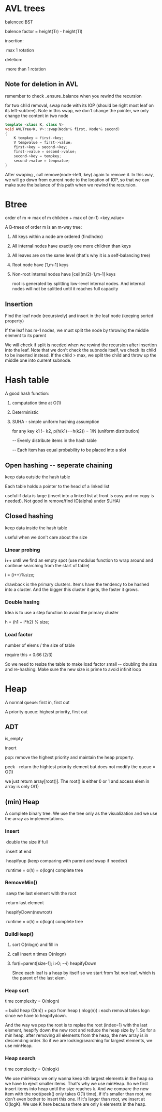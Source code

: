 # AVL trees

balenced BST

balence factor = height(Tr) - height(Tl) 

insertion:

​	max 1 rotation

deletion:

​	more than 1 rotation



##   Note for deletion in AVL

remember to check _ensure_balance when you rewind the recursion

for two child removal, swap node with its IOP (should be right most leaf on its left-subtree). Note in this swap, we don't change the pointer, we only change the content in two node

```c++
template <class K, class V>
void AVLTree<K, V>::swap(Node*& first, Node*& second)
{
    K tempkey = first->key;
    V tempvalue = first->value;
    first->key = second->key;
    first->value = second->value;
    second->key = tempkey;
    second->value = tempvalue;
}
```

After swaping , call remove(node->left, key) again to remove it. In this way, we will go down from current node to the location of IOP, so that we can make sure the balance of this path when we rewind the recursion.



# Btree

order of m => max of m children + max of (m-1) <key,value>

 A B-trees of order m is an m-way tree:

1. All keys within a node are ordered (findIndex)

2. All internal nodes have exactly one more children than keys

3. All leaves are on the same level (that's why it is a self-balancing tree)

4. Root node have [1,m-1] keys

5. Non-root internal nodes have [ceil(m/2)-1,m-1] keys

      root is generated by splitting low-level internal nodes. And internal nodes will not be splitted until it reaches full capacity



## Insertion

  Find the leaf node (recursively) and insert in the leaf node (keeping sorted property)

  If the leaf has m-1 nodes, we must split the node by throwing the middle element to its parent

  We will check if split is needed when we rewind the recursion after insertion into the leaf. Note that we don't check the subnode itself, we check its child to be inserted instead. If the child > max, we split the child and throw up the middle one into current subnode. 



# Hash table

A good hash function:

 1. computation time at O(1)

 2. Deterministic

 3. SUHA - simple uniform hashing assumption

      for any key k1 != k2, p(h(k1)==h(k2)) = 1/N (uniform distribution) 

      -- Evenly distribute items in the hash table

       -- Each item has equal probability to be placed into a slot



## Open hashing  -- seperate chaining

keep data outside the hash table 

Each table holds a pointer to the head of a linked list 

  useful if data is large (insert into a linked list at front is easy and no copy is needed). Not good in remove/find (O(alpha) under SUHA)

## Closed hashing 

keep data inside the hash table

  useful when we don't care about the size 

### Linear probing 

i++ until we find an empty spot (use modulus function to wrap around and continue searching from the start of table)

i = (i++)%size;

drawback is the primary clusters. Items have the tendency to be hashed into a cluster. And the bigger this cluster it gets, the faster it grows.

### Double hasing 

Idea is to use a step function to avoid the primary cluster

h = (h1 + i*h2) % size;



### Load factor

  number of elems / the size of table 

require this < 0.66 (2/3)

So we need to resize the table to make load factor small -- doubling the size and re-hashing. Make sure the new size is prime to avoid infinit loop



# Heap

A normal queue: first in, first out

A priority queue: highest priority, first out

##   ADT

is_empty

insert

pop: remove the highest priority and maintain the heap property.

peek - return the hightest priority element but does not modify the queue = O(1)

we just return array[root()]. The root() is either 0 or 1 and access elem in array is only O(1)



##   (min) Heap

A complete binary tree. We use the tree only as the visualization and we use the array as implementations.

###     Insert

​		double the size if full

​		insert at end

​		heapifyup (keep comparing with parent and swap if needed)

​		runtime = o(h) = o(logn) complete tree



###     RemoveMin()

​		sawp the last element with the root

​	    return last element

​		heapifyDown(newroot) 

​		runtime = o(h) = o(logn) complete tree



### 		BuildHeap()

   1. sort O(nlogn) and fill in 

   2. call insert n times O(nlogn)

   3. for(i=parent[size-1]; i>0; --i) heapifyDown

      Since each leaf is a heap by itself so we start from 1st non leaf, which is the parent of the last elem.	





### Heap sort

time complexity = O(nlogn)

  = build heap (O(n)) + pop from heap ( nlog(n)) : each removal takes logn since we have to heapifydown.

And the way we pop the root is to replae the root (index=1) with the last element, heapify down the new root and reduce the heap size by 1. So for a min heap, after removing all elements from the heap, the new array is in descending order. So if we are looking/searching for largest elements, we use minHeap.

### Heap search

time complexity = O(nlogk)

We use minHeap: we only wanna keep kth largest elements in the heap so we have to eject smaller items. That's why we use minHeap. So we first insert items into heap until the size reaches k. And we compare the new item with the root(peek() only takes O(1) time), if it's smaller than root, we don't even bother to insert this one. If it's larger than root, we insert at O(logK). We use K here because there are only k elements in the heap.

